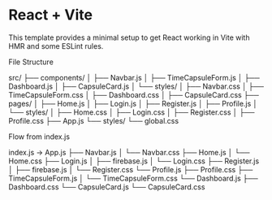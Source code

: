 # React + Vite

This template provides a minimal setup to get React working in Vite with HMR and some ESLint rules.


File Structure

src/
├── components/
│   ├── Navbar.js
│   ├── TimeCapsuleForm.js
│   ├── Dashboard.js
│   ├── CapsuleCard.js
│   └── styles/
│       ├── Navbar.css
│       ├── TimeCapsuleForm.css
│       ├── Dashboard.css
│       ├── CapsuleCard.css
├── pages/
│   ├── Home.js
│   ├── Login.js
│   ├── Register.js
│   ├── Profile.js
│   └── styles/
│       ├── Home.css
│       ├── Login.css
│       ├── Register.css
│       ├── Profile.css
├── App.js
└── styles/
    └── global.css


Flow from index.js

index.js -> App.js
            ├── Navbar.js
            │    └── Navbar.css
            ├── Home.js
            │    └── Home.css
            ├── Login.js
            │    ├── firebase.js
            │    └── Login.css
            ├── Register.js
            │    ├── firebase.js
            │    └── Register.css
            └── Profile.js
                 ├── Profile.css
                 ├── TimeCapsuleForm.js
                 │    └── TimeCapsuleForm.css
                 └── Dashboard.js
                      ├── Dashboard.css
                      └── CapsuleCard.js
                           └── CapsuleCard.css
